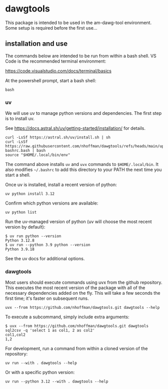 # dawgtools

This package is intended to be used in the am-dawg-tool environment.
Some setup is required before the first use...

## installation and use

The commands below are intended to be run from within a bash shell. VS
Code is the recommended terminal environment:

https://code.visualstudio.com/docs/terminal/basics

At the powershell prompt, start a bash shell:

```
bash
```

### uv

We will use uv to manage python versions and dependencies. The first
step is to install uv.

See https://docs.astral.sh/uv/getting-started/installation/ for details.

```
curl -LsSf https://astral.sh/uv/install.sh | sh
curl -LsSf https://raw.githubusercontent.com/nhoffman/dawgtools/refs/heads/main/update-bashrc.bash | bash
source "$HOME/.local/bin/env"
```

The command above installs ``uv`` and ``uvx`` commands to
``$HOME/.local/bin``. It also modifies ``~/.bashrc`` to add this
directory to your PATH the next time you start a shell.

Once uv is installed, install a recent version of python:

```
uv python install 3.12
```

Confirm which python versions are available:

```
uv python list
```

Run the uv-managed version of python (uv will choose the most recent version by default):

```
$ uv run python --version
Python 3.12.8
$ uv run --python 3.9 python --version
Python 3.9.18
```

See the uv docs for additional options.

### dawgtools

Most users should execute commands using uvx from the github
repository. This executes the most recent version of the package with
all of the necessary dependencies added on the fly. This will take a
few seconds the first time; it's faster on subsequent runs.

```
uvx --from https://github.com/nhoffman/dawgtools.git dawgtools --help
```

To execute a subcommand, simply include extra arguments:

```
$ uvx --from https://github.com/nhoffman/dawgtools.git dawgtools sql2csv -q 'select 1 as col1, 2 as col2'
col1,col2
1,2
```

For development, run a command from within a cloned version of the
repository:

```
uv run --with . dawgtools --help
```

Or with a specific python version:

```
uv run --python 3.12 --with . dawgtools --help
```

